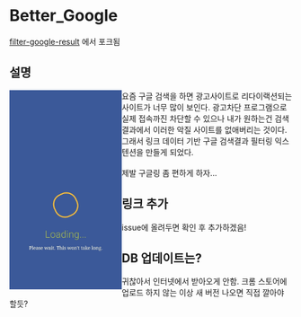 # Better_Google

[filter-google-result](https://github.com/imyangyong/filter-google-result) 에서 포크됨

## 설명

<img align="left" class="fit-picture" src="./img/fuck.jpeg" alt="개떡같은사이트" width="200px">

요즘 구글 검색을 하면 광고사이트로 리다이랙션되는 사이트가 너무 많이 보인다. 광고차단 프로그램으로 실제 접속까진 차단할 수 있으나 내가 원하는건 검색결과에서 이러한 악질 사이트를 없애버리는 것이다. 그래서 링크 데이터 기반 구글 검색결과 필터링 익스텐션을 만들게 되었다.
<br>
<br>
제발 구글링 좀 편하게 하자...

## 링크 추가
issue에 올려두면 확인 후 추가하겠음!

## DB 업데이트는?
귀찮아서 인터넷에서 받아오게 안함. 크롬 스토어에 업로드 하지 않는 이상 새 버전 나오면 직접 깔아야 할듯?